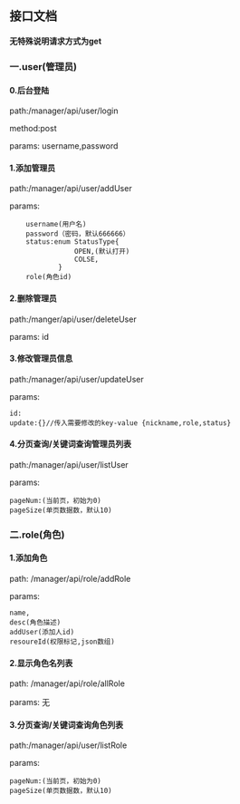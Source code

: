 ## 接口文档

#### 无特殊说明请求方式为get

### 一.user(管理员)


#### 0.后台登陆

path:/manager/api/user/login

method:post

params: username,password


#### 1.添加管理员
path:/manager/api/user/addUser 

params: 

        username(用户名) 
        password（密码，默认666666）
        status:enum StatusType{
                    OPEN,(默认打开)
                    COLSE,
                }
        role(角色id)
#### 2.删除管理员
path:/manger/api/user/deleteUser 

params: id

#### 3.修改管理员信息

path:/manager/api/user/updateUser

params:

    id:
    update:{}//传入需要修改的key-value {nickname,role,status}
#### 4.分页查询/关键词查询管理员列表

path:/manager/api/user/listUser

params:

    pageNum:(当前页，初始为0)
    pageSize(单页数据数，默认10)

### 二.role(角色)

#### 1.添加角色

path: /manager/api/role/addRole

params:

    name,
    desc(角色描述)
    addUser(添加人id)
    resoureId(权限标记,json数组)

#### 2.显示角色名列表

path: /manager/api/role/allRole

params: 无

#### 3.分页查询/关键词查询角色列表

path:/manager/api/user/listRole

params:

    pageNum:(当前页，初始为0)
    pageSize(单页数据数，默认10)    

